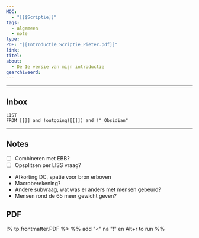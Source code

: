 ```yaml
---
MOC:
  - "[[$Scriptie]]"
tags:
  - algemeen
  - note
type:
PDF: "[[Introductie_Scriptie_Pieter.pdf]]"
link:
titel:
about:
  - De 1e versie van mijn introductie
gearchiveerd:
---
```

---
## Inbox
```dataview
LIST
FROM [[]] and !outgoing([[]]) and !"_Obsidian"
```
---
## Notes

- [ ] Combineren met EBB?
- [ ] Opsplitsen per LISS vraag?

- Afkorting DC, spatie voor bron erboven
- Macroberekening?
- Andere subvraag, wat was er anders met mensen gebeurd?
- Mensen rond de 65 meer gewicht geven?

## PDF

!% tp.frontmatter.PDF %>
%% add "<" na "!" en Alt+r to run %%
